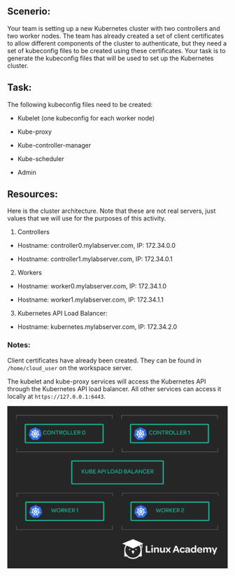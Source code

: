 ## Scenerio:

Your team is setting up a new Kubernetes cluster with two controllers and two worker nodes. The team has already created a set of client certificates to allow different components of the cluster to authenticate, but they need a set of kubeconfig files to be created using these certificates. Your task is to generate the kubeconfig files that will be used to set up the Kubernetes cluster.

## Task:

The following kubeconfig files need to be created:

* Kubelet (one kubeconfig for each worker node)

* Kube-proxy

* Kube-controller-manager

* Kube-scheduler

* Admin

## Resources:

Here is the cluster architecture. Note that these are not real servers, just values that we will use for the purposes of this activity.

1. Controllers

* Hostname: controller0.mylabserver.com, IP: 172.34.0.0

* Hostname: controller1.mylabserver.com, IP: 172.34.0.1

2. Workers

* Hostname: worker0.mylabserver.com, IP: 172.34.1.0

* Hostname: worker1.mylabserver.com, IP: 172.34.1.1

3. Kubernetes API Load Balancer:

* Hostname: kubernetes.mylabserver.com, IP: 172.34.2.0

### Notes:

Client certificates have already been created. They can be found in `/home/cloud_user` on the workspace server.

The kubelet and kube-proxy services will access the Kubernetes API through the Kubernetes API load balancer. All other services can access it locally at `https://127.0.0.1:6443`.

![](./img/04_LAB01_generating_kubeconfigs_for_a_new_kubernetes_cluster.png)

